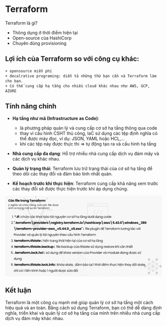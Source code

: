 # Terraform

Terraform là gì?
+ Thông dụng ở thời điểm hiện tại
+ Open-source của HashiCorp
+ Chuyên dùng provisioning

## Lợi ích của Terraform so với công cụ khác:
    + opensource miễn phí
    + decalrative programing: diễn tả những thứ bạn cần và Terraform làm cho bạn.
    + Có thể cung cấp hạ tầng cho nhiều cloud khác nhau như AWS, GCP, AZURE


## Tính năng chính

- **Hạ tầng như mã (Infrastructure as Code)**: 
    + là phương pháp quản lý và cung cấp cơ sở hạ tầng thông qua code
    + thay vì cấu hình CSHT thủ công, laC sử dụng các tệp định nghĩa có thể được máy đọc, ví dụ: JSON, YAML hoặc HCL,...
    + khi các tệp này được thực thi => tự động tạo ra và cấu hình hạ tầng
    

- **Nhà cung cấp đa dạng**: Hỗ trợ nhiều nhà cung cấp dịch vụ đám mây và các dịch vụ khác nhau.

- **Quản lý trạng thái**: Terraform lưu trữ trạng thái của cơ sở hạ tầng để theo dõi các thay đổi và đảm bảo tính nhất quán.

- **Kế hoạch trước khi thực hiện**: Terraform cung cấp khả năng xem trước các thay đổi sẽ được thực hiện trước khi áp dụng chúng.

![alt text](image.png)
## Kết luận

Terraform là một công cụ mạnh mẽ giúp quản lý cơ sở hạ tầng một cách hiệu quả và an toàn. Bằng cách sử dụng Terraform, bạn có thể dễ dàng định nghĩa, triển khai và quản lý cơ sở hạ tầng của mình trên nhiều nhà cung cấp dịch vụ đám mây khác nhau.